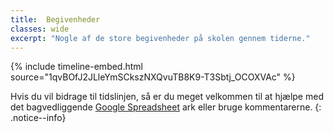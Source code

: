 ```yaml
---
title:  Begivenheder
classes: wide
excerpt: "Nogle af de store begivenheder på skolen gennem tiderne."
---
```


{% include timeline-embed.html source="1qvBOfJ2JLleYmSCkszNXQvuTB8K9-T3Sbtj_OCOXVAc" %}

Hvis du vil bidrage til tidslinjen, så er du meget velkommen til at hjælpe med det bagvedliggende [Google Spreadsheet](https://docs.google.com/spreadsheets/d/1qvBOfJ2JLleYmSCkszNXQvuTB8K9-T3Sbtj_OCOXVAc/edit?usp=sharing) ark eller bruge kommentarerne.
{: .notice--info}

